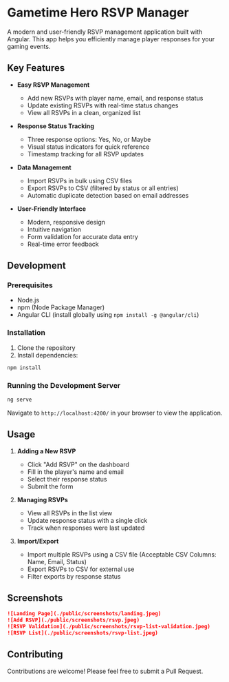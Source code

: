 # Gametime Hero RSVP Manager

A modern and user-friendly RSVP management application built with Angular. This app helps you efficiently manage player responses for your gaming events.

## Key Features

- **Easy RSVP Management**
  - Add new RSVPs with player name, email, and response status
  - Update existing RSVPs with real-time status changes
  - View all RSVPs in a clean, organized list

- **Response Status Tracking**
  - Three response options: Yes, No, or Maybe
  - Visual status indicators for quick reference
  - Timestamp tracking for all RSVP updates

- **Data Management**
  - Import RSVPs in bulk using CSV files
  - Export RSVPs to CSV (filtered by status or all entries)
  - Automatic duplicate detection based on email addresses

- **User-Friendly Interface**
  - Modern, responsive design
  - Intuitive navigation
  - Form validation for accurate data entry
  - Real-time error feedback

## Development

### Prerequisites
- Node.js
- npm (Node Package Manager)
- Angular CLI (install globally using `npm install -g @angular/cli`)

### Installation

1. Clone the repository
2. Install dependencies:
```bash
npm install
```

### Running the Development Server

```bash
ng serve
```

Navigate to `http://localhost:4200/` in your browser to view the application.

## Usage

1. **Adding a New RSVP**
   - Click "Add RSVP" on the dashboard
   - Fill in the player's name and email
   - Select their response status
   - Submit the form

2. **Managing RSVPs**
   - View all RSVPs in the list view
   - Update response status with a single click
   - Track when responses were last updated

3. **Import/Export**
   - Import multiple RSVPs using a CSV file (Acceptable CSV Columns: Name, Email, Status)
   - Export RSVPs to CSV for external use
   - Filter exports by response status


## Screenshots
```markdown
![Landing Page](./public/screenshots/landing.jpeg)
![Add RSVP](./public/screenshots/rsvp.jpeg)
![RSVP Validation](./public/screenshots/rsvp-list-validation.jpeg)
![RSVP List](./public/screenshots/rsvp-list.jpeg)
```


## Contributing

Contributions are welcome! Please feel free to submit a Pull Request.